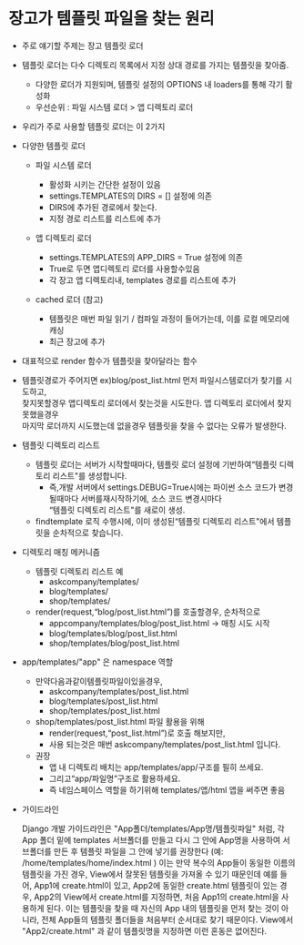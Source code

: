 # 장고가 템플릿 파일을 찾는 원리

- 주로 얘기할 주제는 장고 템플릿 로더
- 템플릿 로더는 다수 디렉토리 목록에서 지정 상대 경로를 가지는 템플릿을 찾아줌.
    - 다양한 로더가 지원되며, 템플릿 설정의 OPTIONS 내 loaders를 통해 각기 활성화
    - 우선순위 : 파일 시스템 로더 > 앱 디렉토리 로더

- 우리가 주로 사용할 템플릿 로더는 이 2가지
- 다양한 템플릿 로더
    - 파일 시스템 로더
        - 활성화 시키는 간단한 설정이 있음
        - settings.TEMPLATES의 DIRS = [] 설정에 의존
        - DIRS에 추가된 경로에서 찾는다.
        - 지정 경로 리스트를 리스트에 추가
    - 앱 디렉토리 로더
        - settings.TEMPLATES의 APP_DIRS = True 설정에 의존
        - True로 두면 앱디렉토리 로더를 사용할수있음
        - 각 장고 앱 디렉토리내, templates 경로를 리스트에 추가

    - cached 로더 (참고)
        - 템플릿은 매번 파일 읽기 / 컴파일 과정이 들어가는데, 이를 로컬 메모리에 캐싱
        - 최근 장고에 추가

- 대표적으로 render 함수가 템플릿을 찾아달라는 함수
- 템플릿경로가 주어지면 ex)blog/post_list.html 먼저 파일시스템로더가 찾기를 시도하고,<br>
  찾지못할경우 앱디렉토리 로더에서 찾는것을 시도한다. 앱 디렉토리 로더에서 찾지못했을경우 <br>
  마지막 로더까지 시도했는데 없을경우 템플릿을 찾을 수 없다는 오류가 발생한다.
    
- 템플릿 디렉토리 리스트
    - 템플릿 로더는 서버가 시작할때마다, 템플릿 로더 설정에 기반하여“템플릿 디렉토리 리스트"를 생성합니다.
        - 즉,개발 서버에서 settings.DEBUG=True시에는 파이썬 소스 코드가 변경될때마다 서버를재시작하기에, 소스 코드 변경시마다<br>
        “템플릿 디렉토리 리스트"를 새로이 생성.
    - findtemplate 로직 수행시에, 이미 생성된“템플릿 디렉토리 리스트"에서 템플릿을 순차적으로 찾습니다.
    
- 디렉토리 매칭 메커니즘
    - 템플릿 디렉토리 리스트 예
        - askcompany/templates/
        - blog/templates/
        - shop/templates/
    - render(request,“blog/post_list.html”)를 호출할경우, 순차적으로
        - appcompany/templates/blog/post_list.html -> 매칭 시도 시작
        - blog/templates/blog/post_list.html
        - shop/templates/blog/post_list.html
        
- app/templates/"app" 은 namespace 역할
    - 만약다음과같이템플릿파일이있을경우,
        - askcompany/templates/post_list.html
        - blog/templates/post_list.html
        - shop/templates/post_list.html
    - shop/templates/post_list.html 파일 활용을 위해
        - render(request,“post_list.html”)로 호출 해보지만,
        - 사용 되는것은 매번 askcompany/templates/post_list.html 입니다.
    - 권장    
        - 앱 내 디렉토리 배치는 app/templates/app/구조를 필히 쓰세요.
        - 그리고“app/파일명”구조로 활용하세요.
        - 즉 네임스페이스 역할을 하기위해 templates/앱/html 앱을 써주면 좋음
    
- 가이드라인


    Django 개발 가이드라인은 "App폴더/templates/App명/템플릿파일" 처럼,
    각 App 폴더 밑에 templates 서브폴더를 만들고 다시 그 안에 App명을 사용하여 서브폴더를 만든 후 
    템플릿 파일을 그 안에 넣기를 권장한다 (예: /home/templates/home/index.html )
    이는 만약 복수의 App들이 동일한 이름의 템플릿을 가진 경우, View에서 잘못된 템플릿을 가져올 수 있기 때문인데
    예를 들어, App1에 create.html이 있고, App2에 동일한 create.html 템플릿이 있는 경우, App2의 View에서 create.html를 지정하면,
    처음 App1의 create.html을 사용하게 된다. 이는 템플릿을 찾을 때 자신의 App 내의 템플릿을 먼저 찾는 것이 아니라, 
    전체 App들의 템플릿 폴더들을 처음부터 순서대로 찾기 때문이다. View에서 "App2/create.html" 과 같이 템플릿명을 지정하면 이런 혼동은 없어진다.